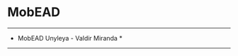 # MobEAD
*****************************************
*    MobEAD Unyleya - Valdir Miranda    *
*****************************************
